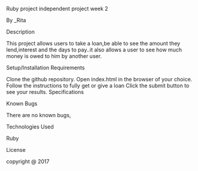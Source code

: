 Ruby project independent project week 2

By _Rita

Description

This project allows users to take a loan,be able to see the amount they lend,interest and the days to pay..it also allows a user to see how much money is owed to him by another user.

Setup/Installation Requirements

Clone the github repository. Open index.html in the browser of your choice. Follow the instructions to fully get or give a loan Click the submit button to see your results. Specifications

Known Bugs

There are no known bugs,

Technologies Used

Ruby

License

copyright @ 2017
